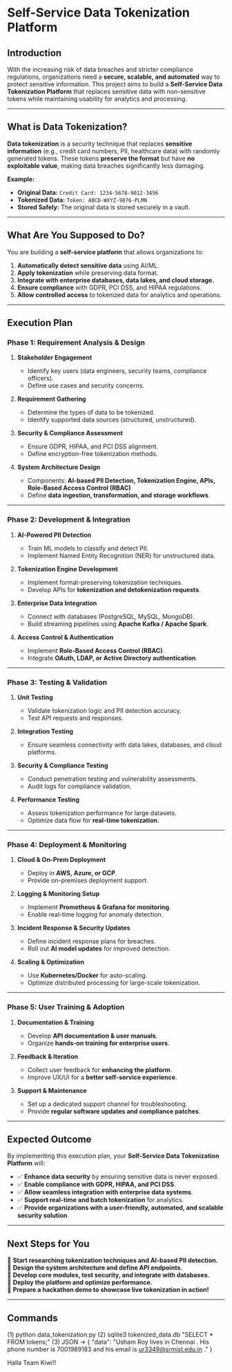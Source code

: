 # Self-Service Data Tokenization Platform 

## Introduction
With the increasing risk of data breaches and stricter compliance regulations, organizations need a **secure, scalable, and automated** way to protect sensitive information. This project aims to build a **Self-Service Data Tokenization Platform** that replaces sensitive data with non-sensitive tokens while maintaining usability for analytics and processing.

---

## What is Data Tokenization?
**Data tokenization** is a security technique that replaces **sensitive information** (e.g., credit card numbers, PII, healthcare data) with randomly generated tokens. These tokens **preserve the format** but have **no exploitable value**, making data breaches significantly less damaging.

**Example:**
- **Original Data:** `Credit Card: 1234-5678-9012-3456`
- **Tokenized Data:** `Token: ABCD-WXYZ-9876-PLMN`
- **Stored Safely:** The original data is stored securely in a vault.

---

## What Are You Supposed to Do?
You are building a **self-service platform** that allows organizations to:
1. **Automatically detect sensitive data** using AI/ML.
2. **Apply tokenization** while preserving data format.
3. **Integrate with enterprise databases, data lakes, and cloud storage.**
4. **Ensure compliance** with GDPR, PCI DSS, and HIPAA regulations.
5. **Allow controlled access** to tokenized data for analytics and operations.

---

## Execution Plan

### **Phase 1: Requirement Analysis & Design**
1. **Stakeholder Engagement**  
   - Identify key users (data engineers, security teams, compliance officers).  
   - Define use cases and security concerns.  

2. **Requirement Gathering**  
   - Determine the types of data to be tokenized.  
   - Identify supported data sources (structured, unstructured).  

3. **Security & Compliance Assessment**  
   - Ensure GDPR, HIPAA, and PCI DSS alignment.  
   - Define encryption-free tokenization methods.  

4. **System Architecture Design**  
   - Components: **AI-based PII Detection, Tokenization Engine, APIs, Role-Based Access Control (RBAC)**  
   - Define **data ingestion, transformation, and storage workflows**.  

---

### **Phase 2: Development & Integration**
1. **AI-Powered PII Detection**  
   - Train ML models to classify and detect PII.  
   - Implement Named Entity Recognition (NER) for unstructured data.  

2. **Tokenization Engine Development**  
   - Implement format-preserving tokenization techniques.  
   - Develop APIs for **tokenization and detokenization requests**.  

3. **Enterprise Data Integration**  
   - Connect with databases (PostgreSQL, MySQL, MongoDB).  
   - Build streaming pipelines using **Apache Kafka / Apache Spark**.  

4. **Access Control & Authentication**  
   - Implement **Role-Based Access Control (RBAC)**.  
   - Integrate **OAuth, LDAP, or Active Directory authentication**.  

---

### **Phase 3: Testing & Validation**
1. **Unit Testing**  
   - Validate tokenization logic and PII detection accuracy.  
   - Test API requests and responses.  

2. **Integration Testing**  
   - Ensure seamless connectivity with data lakes, databases, and cloud platforms.  

3. **Security & Compliance Testing**  
   - Conduct penetration testing and vulnerability assessments.  
   - Audit logs for compliance validation.  

4. **Performance Testing**  
   - Assess tokenization performance for large datasets.  
   - Optimize data flow for **real-time tokenization**.  

---

### **Phase 4: Deployment & Monitoring**
1. **Cloud & On-Prem Deployment**  
   - Deploy in **AWS, Azure, or GCP**.  
   - Provide on-premises deployment support.  

2. **Logging & Monitoring Setup**  
   - Implement **Prometheus & Grafana for monitoring**.  
   - Enable real-time logging for anomaly detection.  

3. **Incident Response & Security Updates**  
   - Define incident response plans for breaches.  
   - Roll out **AI model updates** for improved detection.  

4. **Scaling & Optimization**  
   - Use **Kubernetes/Docker** for auto-scaling.  
   - Optimize distributed processing for large-scale tokenization.  

---

### **Phase 5: User Training & Adoption**
1. **Documentation & Training**  
   - Develop **API documentation & user manuals**.  
   - Organize **hands-on training for enterprise users**.  

2. **Feedback & Iteration**  
   - Collect user feedback for **enhancing the platform**.  
   - Improve UX/UI for a **better self-service experience**.  

3. **Support & Maintenance**  
   - Set up a dedicated support channel for troubleshooting.  
   - Provide **regular software updates and compliance patches**.  

---

## Expected Outcome
By implementing this execution plan, your **Self-Service Data Tokenization Platform** will:
- ✅ **Enhance data security** by ensuring sensitive data is never exposed.  
- ✅ **Enable compliance with GDPR, HIPAA, and PCI DSS**.  
- ✅ **Allow seamless integration with enterprise data systems**.  
- ✅ **Support real-time and batch tokenization** for analytics.  
- ✅ **Provide organizations with a user-friendly, automated, and scalable security solution**.  

---

## Next Steps for You
🔹 **Start researching tokenization techniques and AI-based PII detection.**  
🔹 **Design the system architecture and define API endpoints.**  
🔹 **Develop core modules, test security, and integrate with databases.**  
🔹 **Deploy the platform and optimize performance.**  
🔹 **Prepare a hackathon demo to showcase live tokenization in action!**  

---



## Commands

(1) python data_tokenization.py
(2) sqlite3 tokenized_data.db "SELECT * FROM tokens;"
(3) JSON ->
    {
    "data": "Usham Roy lives in Chennai . His phone number is 7001989183 and his email is ur3349@srmist.edu.in ."
    }


Halla Team Kiwi!!
